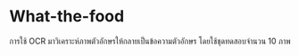 # What-the-food
การใช้ OCR มาวิเคราะห์ภาพตัวอักษรให้กลายเป็นข้อความตัวอักษร โดยใช้ชุดทดสอบจำนวน 10 ภาพ
